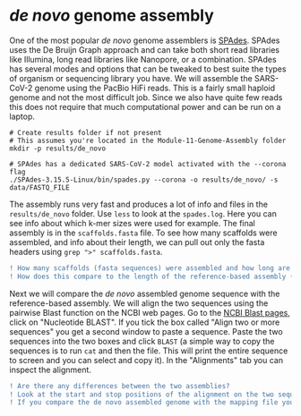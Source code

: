 # _de novo_ genome assembly

One of the most popular _de novo_ genome assemblers is [SPAdes](https://cab.spbu.ru/software/spades/). SPAdes uses the De Bruijn Graph approach and can take both short read libraries like Illumina, long read libraries like Nanopore, or a combination. SPAdes has several modes and options that can be tweaked to best suite the types of organism or sequencing library you have. We will assemble the SARS-CoV-2 genome using the PacBio HiFi reads. This is a fairly small haploid genome and not the most difficult job. Since we also have quite few reads this does not require that much computational power and can be run on a laptop.


```
# Create results folder if not present
# This assumes you're located in the Module-11-Genome-Assembly folder
mkdir -p results/de_novo

# SPAdes has a dedicated SARS-CoV-2 model activated with the --corona flag
./SPAdes-3.15.5-Linux/bin/spades.py --corona -o results/de_novo/ -s data/FASTQ_FILE
```

The assembly runs very fast and produces a lot of info and files in the `results/de_novo` folder. Use `less` to look at the `spades.log`. Here you can see info about which k-mer sizes were used for example. The final assembly is in the `scaffolds.fasta` file. To see how many scaffolds were assembled, and info about their length, we can pull out only the fasta headers using `grep ">" scaffolds.fasta`.

```diff
! How many scaffolds (fasta sequences) were assembled and how long are the sequence(s)?
! How does this compare to the length of the reference-based assembly (not counting the N's)?
```

Next we will compare the _de novo_ assembled genome sequence with the reference-based assembly. We will align the two sequences using the pairwise Blast function on the NCBI web pages. Go to the [NCBI Blast pages](https://blast.ncbi.nlm.nih.gov/Blast.cgi), click on "Nucleotide BLAST". If you tick the box called "Align two or more sequences" you get a second window to paste a sequence. Paste the two sequences into the two boxes and click `BLAST` (a simple way to copy the sequences is to run `cat` and then the file. This will print the entire sequence to screen and you can select and copy it). In the "Alignments" tab you can inspect the alignment. 

```diff
! Are there any differences between the two assemblies?
! Look at the start and stop positions of the alignment on the two sequences (Query and Subject). Do they start at the exact same positions?
! If you compare the de novo assembled genome with the mapping file you see in IGV, at roughly what coverage level did SPAdes assemble a sequence?
```
